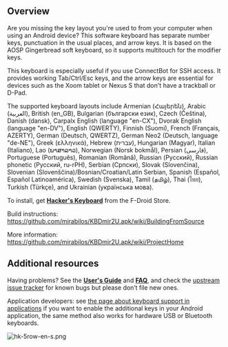 ## Overview ##

Are you missing the key layout you're used to from your computer when using an Android device? This software keyboard has separate number keys, punctuation in the usual places, and arrow keys. It is based on the AOSP Gingerbread soft keyboard, so it supports multitouch for the modifier keys.

This keyboard is especially useful if you use ConnectBot for SSH access. It provides working Tab/Ctrl/Esc keys, and the arrow keys are essential for devices such as the Xoom tablet or Nexus S that don't have a trackball or D-Pad.

The supported keyboard layouts include Armenian (Հայերեն), Arabic (العربية),
British (en\_GB), Bulgarian (български език), Czech (Čeština), Danish (dansk),
Carpalx English (language "en-CX"), Dvorak English (language "en-DV"), English
(QWERTY), Finnish (Suomi), French (Français, AZERTY), German (Deutsch, QWERTZ),
German Neo2 (Deutsch, language "de-NE"),
Greek (ελληνικά), Hebrew (עברית), Hungarian (Magyar), Italian (Italiano), Lao
(ພາສາລາວ), Norwegian (Norsk bokmål), Persian (فارسی), Portuguese (Português),
Romanian (Română), Russian (Русский), Russian phonetic (Русский, ru-rPH),
Serbian (Српски), Slovak (Slovenčina), Slovenian
(Slovenščina)/Bosnian/Croatian/Latin Serbian, Spanish (Español, Español
Latinoamérica), Swedish (Svenska), Tamil (தமிழ்), Thai (ไทย), Turkish (Türkçe),
and Ukrainian (українська мова).

To install, get **[Hacker's
Keyboard](https://f-droid.org/packages/org.pocketworkstation.pckeyboard/)**
from the F-Droid Store.

Build instructions: https://github.com/mirabilos/KBDmir2U.apk/wiki/BuildingFromSource

More information: https://github.com/mirabilos/KBDmir2U.apk/wiki/ProjectHome

## Additional resources ##

Having problems? See the **[User's Guide](https://github.com/mirabilos/KBDmir2U.apk/wiki/UsersGuide)** and **[FAQ](https://github.com/mirabilos/KBDmir2U.apk/wiki/FrequentlyAskedQuestions)**, and check the [upstream issue tracker](https://github.com/klausw/hackerskeyboard/issues) for known bugs but please don’t file new ones.

Application developers: see [the page about keyboard support in applications](https://github.com/mirabilos/KBDmir2U.apk/wiki/KeyboardSupportInApplications) if you want to enable the additional keys in your Android application, the same method also works for hardware USB or Bluetooth keyboards.

![hk-5row-en-s.png](hk-5row-en-s.png)
